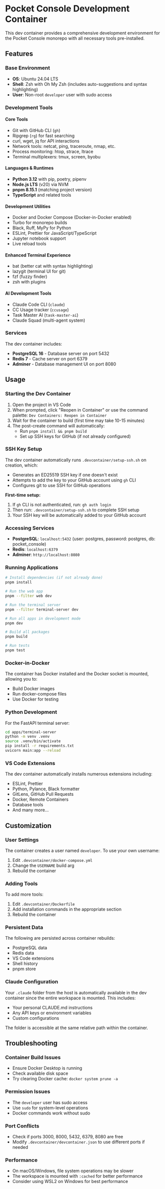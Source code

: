 # Pocket Console Development Container

This dev container provides a comprehensive development environment for the Pocket Console monorepo with all necessary tools pre-installed.

## Features

### Base Environment
- **OS**: Ubuntu 24.04 LTS
- **Shell**: Zsh with Oh My Zsh (includes auto-suggestions and syntax highlighting)
- **User**: Non-root `developer` user with sudo access

### Development Tools

#### Core Tools
- Git with GitHub CLI (`gh`)
- Ripgrep (`rg`) for fast searching
- curl, wget, jq for API interactions
- Network tools: netcat, ping, traceroute, nmap, etc.
- Process monitoring: htop, strace, ltrace
- Terminal multiplexers: tmux, screen, byobu

#### Languages & Runtimes
- **Python 3.12** with pip, poetry, pipenv
- **Node.js LTS** (v20) via NVM
- **pnpm 8.15.1** (matching project version)
- **TypeScript** and related tools

#### Development Utilities
- Docker and Docker Compose (Docker-in-Docker enabled)
- Turbo for monorepo builds
- Black, Ruff, MyPy for Python
- ESLint, Prettier for JavaScript/TypeScript
- Jupyter notebook support
- Live reload tools

#### Enhanced Terminal Experience
- bat (better cat with syntax highlighting)
- lazygit (terminal UI for git)
- fzf (fuzzy finder)
- zsh with plugins

#### AI Development Tools
- Claude Code CLI (`claude`)
- CC Usage tracker (`ccusage`)
- Task Master AI (`task-master-ai`)
- Claude Squad (multi-agent system)

### Services

The dev container includes:
- **PostgreSQL 16** - Database server on port 5432
- **Redis 7** - Cache server on port 6379
- **Adminer** - Database management UI on port 8080

## Usage

### Starting the Dev Container

1. Open the project in VS Code
2. When prompted, click "Reopen in Container" or use the command palette: `Dev Containers: Reopen in Container`
3. Wait for the container to build (first time may take 10-15 minutes)
4. The post-create command will automatically:
   - Run `pnpm install && pnpm build`
   - Set up SSH keys for GitHub (if not already configured)

### SSH Key Setup

The dev container automatically runs `.devcontainer/setup-ssh.sh` on creation, which:
- Generates an ED25519 SSH key if one doesn't exist
- Attempts to add the key to your GitHub account using `gh` CLI
- Configures git to use SSH for GitHub operations

**First-time setup:**
1. If `gh` CLI is not authenticated, run: `gh auth login`
2. Then run: `.devcontainer/setup-ssh.sh` to complete SSH setup
3. Your SSH key will be automatically added to your GitHub account

### Accessing Services

- **PostgreSQL**: `localhost:5432` (user: postgres, password: postgres, db: pocket_console)
- **Redis**: `localhost:6379`
- **Adminer**: `http://localhost:8080`

### Running Applications

```bash
# Install dependencies (if not already done)
pnpm install

# Run the web app
pnpm --filter web dev

# Run the terminal server
pnpm --filter terminal-server dev

# Run all apps in development mode
pnpm dev

# Build all packages
pnpm build

# Run tests
pnpm test
```

### Docker-in-Docker

The container has Docker installed and the Docker socket is mounted, allowing you to:
- Build Docker images
- Run docker-compose files
- Use Docker for testing

### Python Development

For the FastAPI terminal server:
```bash
cd apps/terminal-server
python -m venv .venv
source .venv/bin/activate
pip install -r requirements.txt
uvicorn main:app --reload
```

### VS Code Extensions

The dev container automatically installs numerous extensions including:
- ESLint, Prettier
- Python, Pylance, Black formatter
- GitLens, GitHub Pull Requests
- Docker, Remote Containers
- Database tools
- And many more...

## Customization

### User Settings

The container creates a user named `developer`. To use your own username:
1. Edit `.devcontainer/docker-compose.yml`
2. Change the `USERNAME` build arg
3. Rebuild the container

### Adding Tools

To add more tools:
1. Edit `.devcontainer/Dockerfile`
2. Add installation commands in the appropriate section
3. Rebuild the container

### Persistent Data

The following are persisted across container rebuilds:
- PostgreSQL data
- Redis data
- VS Code extensions
- Shell history
- pnpm store

### Claude Configuration

Your `.claude` folder from the host is automatically available in the dev container since the entire workspace is mounted. This includes:
- Your personal CLAUDE.md instructions
- Any API keys or environment variables
- Custom configurations

The folder is accessible at the same relative path within the container.

## Troubleshooting

### Container Build Issues
- Ensure Docker Desktop is running
- Check available disk space
- Try clearing Docker cache: `docker system prune -a`

### Permission Issues
- The `developer` user has sudo access
- Use `sudo` for system-level operations
- Docker commands work without sudo

### Port Conflicts
- Check if ports 3000, 8000, 5432, 6379, 8080 are free
- Modify `.devcontainer/devcontainer.json` to use different ports if needed

### Performance
- On macOS/Windows, file system operations may be slower
- The workspace is mounted with `:cached` for better performance
- Consider using WSL2 on Windows for best performance